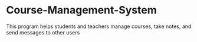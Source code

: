 # Course-Management-System
This program helps students and teachers manage courses, take notes, and send messages to other users
